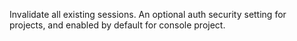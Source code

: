 Invalidate all existing sessions. An optional auth security setting for projects, and enabled by default for console project.